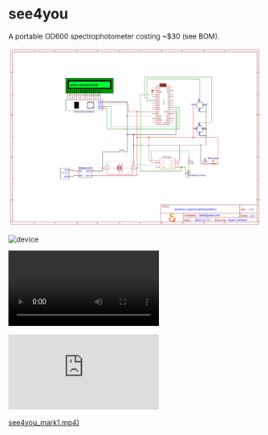 # see4you


A portable OD600 spectrophotometer costing ~$30 (see BOM).


![schematic](Schematic_see4you.png)


![device](see4you_mark1.png)


![device](see4you_mark1.mp4)



<iframe src="https://github.com/SemiQuant/see4you/blob/main/see4you_mark1.mp4" frameborder="0" allowfullscreen></iframe>




[see4you_mark1.mp4)](see4you_mark1.mp4)